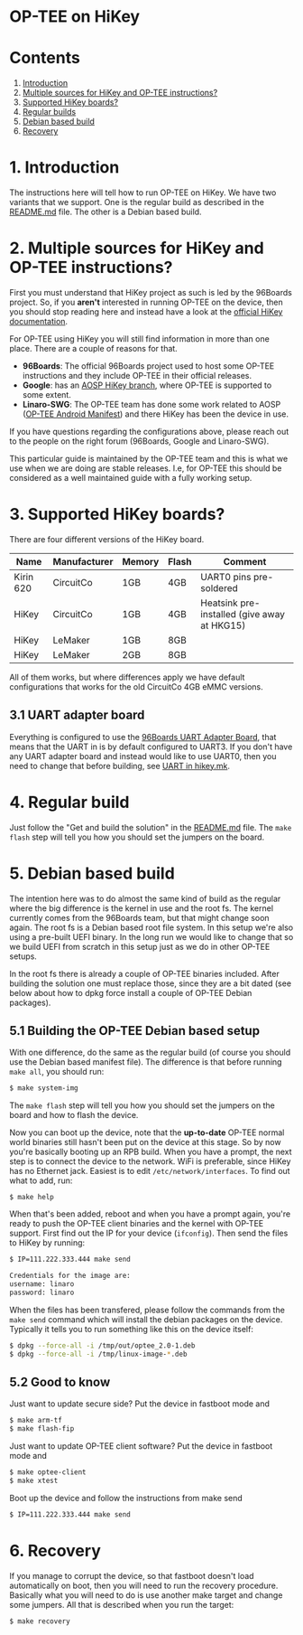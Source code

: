 # OP-TEE on HiKey

# Contents
1. [Introduction](#1-introduction)
2. [Multiple sources for HiKey and OP-TEE instructions?](#2-multiple-sources-for-hikey-and-op-tee-instructions)
3. [Supported HiKey boards?](#3-supported-hikey-boards)
4. [Regular builds](#4-regular-build)
5. [Debian based build](#5-debian-based-build)
6. [Recovery](#6-recovery)

# 1. Introduction
The instructions here will tell how to run OP-TEE on HiKey. We have two variants
that we support. One is the regular build as described in the [README.md] file.
The other is a Debian based build.

# 2. Multiple sources for HiKey and OP-TEE instructions?
First you must understand that HiKey project as such is led by the 96Boards
project. So, if you **aren't** interested in running OP-TEE on the device, then
you should stop reading here and instead have a look at the [official HiKey
documentation].

For OP-TEE using HiKey you will still find information in more than one place.
There are a couple of reasons for that.
* **96Boards**: The official 96Boards project used to host some OP-TEE
  instructions and they include OP-TEE in their official releases.
* **Google**: has an [AOSP HiKey branch], where OP-TEE is supported to some extent.
* **Linaro-SWG**: The OP-TEE team has done some work related to AOSP
    ([OP-TEE Android Manifest]) and there HiKey has been the device in use.

If you have questions regarding the configurations above, please reach out to
the people on the right forum (96Boards, Google and Linaro-SWG).

This particular guide is maintained by the OP-TEE team and this is what we use
when we are doing are stable releases. I.e, for OP-TEE this should be considered
as a well maintained guide with a fully working setup.

# 3. Supported HiKey boards?
There are four different versions of the HiKey board.

| Name | Manufacturer | Memory | Flash | Comment |
|------|--------------|--------|-------|---------|
| Kirin 620 | CircuitCo | 1GB | 4GB | UART0 pins pre-soldered |
| HiKey | CircuitCo | 1GB | 4GB | Heatsink pre-installed (give away at HKG15) |
| HiKey | LeMaker | 1GB | 8GB | |
| HiKey | LeMaker | 2GB | 8GB | |

All of them works, but where differences apply we have default configurations
that works for the old CircuitCo 4GB eMMC versions.

## 3.1 UART adapter board
Everything is configured to use the [96Boards UART Adapter Board], that means
that the UART in is by default configured to UART3. If you don't have any UART
adapter board and instead would like to use UART0, then you need to change that
before building, see [UART in hikey.mk].

# 4. Regular build
Just follow the "Get and build the solution" in the [README.md] file. The `make
flash` step will tell you how you should set the jumpers on the board.

# 5. Debian based build
The intention here was to do almost the same kind of build as the regular where
the big difference is the kernel in use and the root fs. The kernel currently
comes from the 96Boards team, but that might change soon again. The root fs is a
Debian based root file system. In this setup we're also using a pre-built UEFI
binary. In the long run we would like to change that so we build UEFI from
scratch in this setup just as we do in other OP-TEE setups.

In the root fs there is already a couple of OP-TEE binaries included. After
building the solution one must replace those, since they are a bit dated (see
below about how to dpkg force install a couple of OP-TEE Debian packages).

## 5.1 Building the OP-TEE Debian based setup
With one difference, do the same as the regular build (of course you should use
the Debian based manifest file). The difference is that before running `make
all`, you should run:
```bash
$ make system-img
```

The `make flash` step will tell you how you should set the jumpers on the board
and how to flash the device.

Now you can boot up the device, note that the **up-to-date** OP-TEE normal world
binaries still hasn't been put on the device at this stage. So by now you're
basically booting up an RPB build. When you have a prompt, the next step is to
connect the device to the network. WiFi is preferable, since HiKey has no
Ethernet jack. Easiest is to edit `/etc/network/interfaces`. To find out what to
add, run:
```
$ make help
```

When that's been added, reboot and when you have a prompt again, you're ready to
push the OP-TEE client binaries and the kernel with OP-TEE support. First find
out the IP for your device (`ifconfig`). Then send the files to HiKey by
running:
```bash
$ IP=111.222.333.444 make send

Credentials for the image are:
username: linaro
password: linaro
```

When the files has been transfered, please follow the commands from the `make
send` command which will install the debian packages on the device. Typically it
tells you to run something like this on the device itself:
```bash
$ dpkg --force-all -i /tmp/out/optee_2.0-1.deb
$ dpkg --force-all -i /tmp/linux-image-*.deb
```
## 5.2 Good to know
Just want to update secure side? Put the device in fastboot mode and
```bash
$ make arm-tf
$ make flash-fip

```

Just want to update OP-TEE client software? Put the device in fastboot mode and
```bash
$ make optee-client
$ make xtest
```

Boot up the device and follow the instructions from make send
```bash
$ IP=111.222.333.444 make send
```

# 6. Recovery
If you manage to corrupt the device, so that fastboot doesn't load automatically
on boot, then you will need to run the recovery procedure. Basically what you
will need to do is use another make target and change some jumpers. All that is
described when you run the target:
```bash
$ make recovery
```

[AOSP HiKey branch]: https://source.android.com/source/devices.html
[official HiKey documentation]: http://www.96boards.org/documentation/ConsumerEdition/HiKey/README.md
[OP-TEE Android Manifest]: https://github.com/linaro-swg/optee_android_manifest
[README.md]: https://github.com/OP-TEE/build/README.md
[UART in hikey.mk]: https://github.com/OP-TEE/build/blob/master/hikey.mk#L11-L13
[96Boards UART Adapter Board]: http://www.96boards.org/product/uarts
